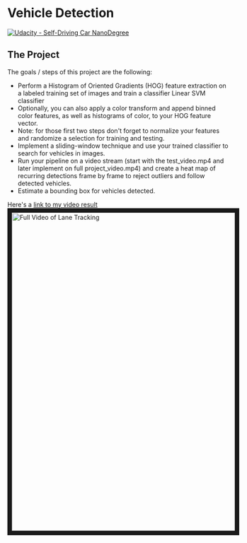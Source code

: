 # Vehicle Detection
[![Udacity - Self-Driving Car NanoDegree](https://s3.amazonaws.com/udacity-sdc/github/shield-carnd.svg)](http://www.udacity.com/drive)

The Project
---

The goals / steps of this project are the following:

* Perform a Histogram of Oriented Gradients (HOG) feature extraction on a labeled training set of images and train a classifier Linear SVM classifier
* Optionally, you can also apply a color transform and append binned color features, as well as histograms of color, to your HOG feature vector. 
* Note: for those first two steps don't forget to normalize your features and randomize a selection for training and testing.
* Implement a sliding-window technique and use your trained classifier to search for vehicles in images.
* Run your pipeline on a video stream (start with the test_video.mp4 and later implement on full project_video.mp4) and create a heat map of recurring detections frame by frame to reject outliers and follow detected vehicles.
* Estimate a bounding box for vehicles detected.

Here's a [link to my video result](https://www.youtube.com/watch?v=-s-7U2d2WCg)
<a href="http://www.youtube.com/watch?feature=player_embedded&v=-s-7U2d2WCg
" target="_blank"><img src="http://img.youtube.com/vi/-s-7U2d2WCg/maxresdefault.jpg" 
alt="Full Video of Lane Tracking" width="720" height=AUTO border="10" /></a>
